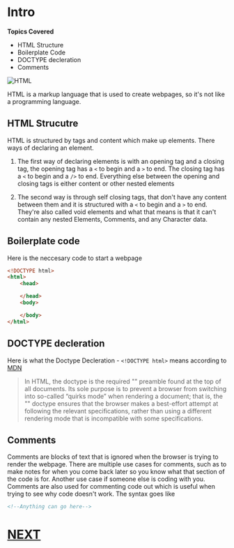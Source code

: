 # Intro

**Topics Covered**
* HTML Structure
* Boilerplate Code
* DOCTYPE decleration
* Comments

![HTML](https://img.17qq.com/images/mhsgsnffsky.jpeg)

HTML is a markup language that is used to create webpages, so it's not like a programming language.
## HTML Strucutre
HTML is structured by tags and content which make up elements. There ways of declaring an element.

1. The first way of declaring elements is with an opening tag and a closing tag, the opening tag has a `<` to begin and a `>` to end. The closing tag has a `<` to begin and a `/>` to end. Everything else between the opening and closing tags is either content or other nested elements

2. The second way is through self closing tags, that don't have any content between them and it is structured with a `<` to begin and a `>` to end. They're also called void elements and what that means is that it can't contain any nested Elements, Comments, and any Character data.

## Boilerplate code

Here is the neccesary code to start a webpage

```html
<!DOCTYPE html>
<html>
	<head>

	</head>
	<body>

	</body>
</html>
```

## DOCTYPE decleration

Here is what the Doctype Decleration - `<!DOCTYPE html>` means according to [MDN](https://developer.mozilla.org/en-US/docs/Glossary/Doctype)
> In HTML, the doctype is the required "<!DOCTYPE html>" preamble found at the top of all documents. Its sole purpose is to prevent a browser from switching into so-called “quirks mode” when rendering a document; that is, the "<!DOCTYPE html>" doctype ensures that the browser makes a best-effort attempt at following the relevant specifications, rather than using a different rendering mode that is incompatible with some specifications.

## Comments

Comments are blocks of text that is ignored when the browser is trying to render the webpage. There are multiple use cases for comments, such as to make notes for when you come back later so you know what that section of the code is for. Another use case if someone else is coding with you. Comments are also used for commenting code out which is useful when trying to see why code doesn't work. The syntax goes like
```html
<!--Anything can go here-->
```

# [NEXT](2.%20headings.md)